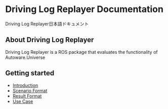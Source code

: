 # Driving Log Replayer Documentation

Driving Log Replayer日本語ドキュメント

## About Driving Log Replayer

Driving Log Replayer is a ROS package that evaluates the functionality of Autoware.Universe

## Getting started

- [Introduction](introduction)
- [Scenario Format](scenario_format)
- [Result Format](result_format)
- [Use Case](use_case)
